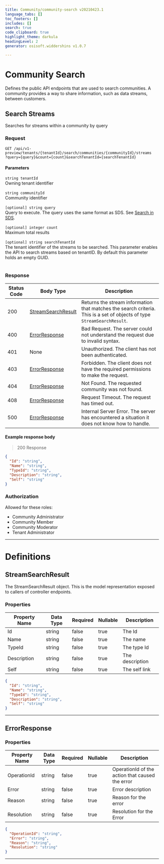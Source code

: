 ```yaml
---
title: Community/community-search v20210423.1
language_tabs: []
toc_footers: []
includes: []
search: true
code_clipboard: true
highlight_theme: darkula
headingLevel: 2
generator: osisoft.widdershins v1.0.7

---
```


# Community Search
Defines the public API endpoints that are used to search communities. A community provides a way to share information, such as data streams, between customers.

## Search Streams

<a id="opIdCommunitySearch_Search Streams"></a>

Searches for streams within a community by query

### Request
```text 
GET /api/v1-preview/tenants/{tenantId}/search/communities/{communityId}/streams
?query={query}&count={count}&searchTenantId={searchTenantId}
```

#### Parameters

`string tenantId`
<br/>Owning tenant identifier<br/><br/>`string communityId`
<br/>Community identifier<br/><br/>
`[optional] string query`
<br/>Query to execute. The query uses the same format as SDS. See [Search in SDS](xref:sdsSearching).<br/><br/>`[optional] integer count`
<br/>Maximum total results<br/><br/>`[optional] string searchTenantId`
<br/>The tenant identifier of the streams to be searched. This parameter enables the API to search streams based on tenantID. By default this parameter holds an empty GUID.<br/><br/>

### Response

|Status Code|Body Type|Description|
|---|---|---|
|200|[StreamSearchResult](#schemastreamsearchresult)|Returns the stream information that matches the search criteria. This is a set of objects of type `StreamSearchResult`.|
|400|[ErrorResponse](#schemaerrorresponse)|Bad Request. The server could not understand the request due to invalid syntax.|
|401|None|Unauthorized. The client has not been authenticated.|
|403|[ErrorResponse](#schemaerrorresponse)|Forbidden. The client does not have the required permissions to make the request.|
|404|[ErrorResponse](#schemaerrorresponse)|Not Found. The requested community was not found.|
|408|[ErrorResponse](#schemaerrorresponse)|Request Timeout. The request has timed out.|
|500|[ErrorResponse](#schemaerrorresponse)|Internal Server Error. The server has encountered a situation it does not know how to handle.|

#### Example response body
> 200 Response

```json
{
  "Id": "string",
  "Name": "string",
  "TypeId": "string",
  "Description": "string",
  "Self": "string"
}
```

### Authorization

Allowed for these roles: 
<ul>
<li>Community Administrator</li>
<li>Community Member</li>
<li>Community Moderator</li>
<li>Tenant Administrator</li>
</ul>

---
# Definitions

## StreamSearchResult

<a id="schemastreamsearchresult"></a>
<a id="schema_StreamSearchResult"></a>
<a id="tocSstreamsearchresult"></a>
<a id="tocsstreamsearchresult"></a>

The StreamSearchResult object. This is the model representation exposed to callers of controller endpoints.

### Properties

|Property Name|Data Type|Required|Nullable|Description|
|---|---|---|---|---|
|Id|string|false|true|The Id|
|Name|string|false|true|The name|
|TypeId|string|false|true|The type Id|
|Description|string|false|true|The description|
|Self|string|false|true|The self link|

```json
{
  "Id": "string",
  "Name": "string",
  "TypeId": "string",
  "Description": "string",
  "Self": "string"
}

```

---

## ErrorResponse

<a id="schemaerrorresponse"></a>
<a id="schema_ErrorResponse"></a>
<a id="tocSerrorresponse"></a>
<a id="tocserrorresponse"></a>

### Properties

|Property Name|Data Type|Required|Nullable|Description|
|---|---|---|---|---|
|OperationId|string|false|true|OperationId of the action that caused the error|
|Error|string|false|true|Error description|
|Reason|string|false|true|Reason for the error|
|Resolution|string|false|true|Resolution for the Error|

```json
{
  "OperationId": "string",
  "Error": "string",
  "Reason": "string",
  "Resolution": "string"
}

```

---

